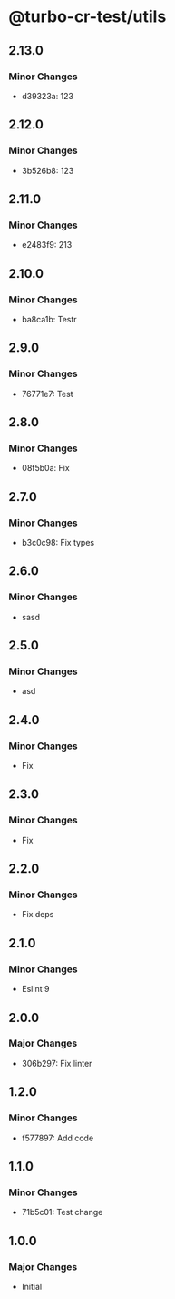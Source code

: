 # @turbo-cr-test/utils

## 2.13.0

### Minor Changes

- d39323a: 123

## 2.12.0

### Minor Changes

- 3b526b8: 123

## 2.11.0

### Minor Changes

- e2483f9: 213

## 2.10.0

### Minor Changes

- ba8ca1b: Testr

## 2.9.0

### Minor Changes

- 76771e7: Test

## 2.8.0

### Minor Changes

- 08f5b0a: Fix

## 2.7.0

### Minor Changes

- b3c0c98: Fix types

## 2.6.0

### Minor Changes

- sasd

## 2.5.0

### Minor Changes

- asd

## 2.4.0

### Minor Changes

- Fix

## 2.3.0

### Minor Changes

- Fix

## 2.2.0

### Minor Changes

- Fix deps

## 2.1.0

### Minor Changes

- Eslint 9

## 2.0.0

### Major Changes

- 306b297: Fix linter

## 1.2.0

### Minor Changes

- f577897: Add code

## 1.1.0

### Minor Changes

- 71b5c01: Test change

## 1.0.0

### Major Changes

- Initial
